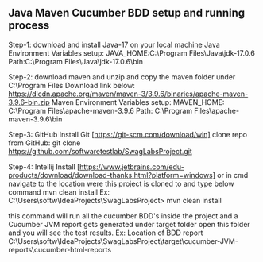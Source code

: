 Java Maven Cucumber BDD setup and running process
--------------------------------------------------
Step-1: download and install Java-17 on your local machine
Java Environment Variables setup:
JAVA_HOME:C:\Program Files\Java\jdk-17.0.6
Path:C:\Program Files\Java\jdk-17.0.6\bin

Step-2: download maven and unzip and copy the maven folder under C:\Program Files
Download link below:
https://dlcdn.apache.org/maven/maven-3/3.9.6/binaries/apache-maven-3.9.6-bin.zip
Maven Environment Variables setup:
MAVEN_HOME: C:\Program Files\apache-maven-3.9.6
Path: C:\Program Files\apache-maven-3.9.6\bin

Step-3: GitHub
Install Git [https://git-scm.com/download/win]
clone repo from GitHub:
git clone https://github.com/softwaretestlab/SwagLabsProject.git

Step-4: Intellij Install [https://www.jetbrains.com/edu-products/download/download-thanks.html?platform=windows]
or
in cmd navigate to the location were this project is cloned to and type below command
mvn clean install
Ex:  C:\Users\softw\IdeaProjects\SwagLabsProject> mvn clean install

this command will run all the cucumber BDD's inside the project and a Cucumber JVM report gets generated under target folder
open this folder and you will see the test results.
Ex: Location of BDD report
C:\Users\softw\IdeaProjects\SwagLabsProject\target\cucumber-JVM-reports\cucumber-html-reports